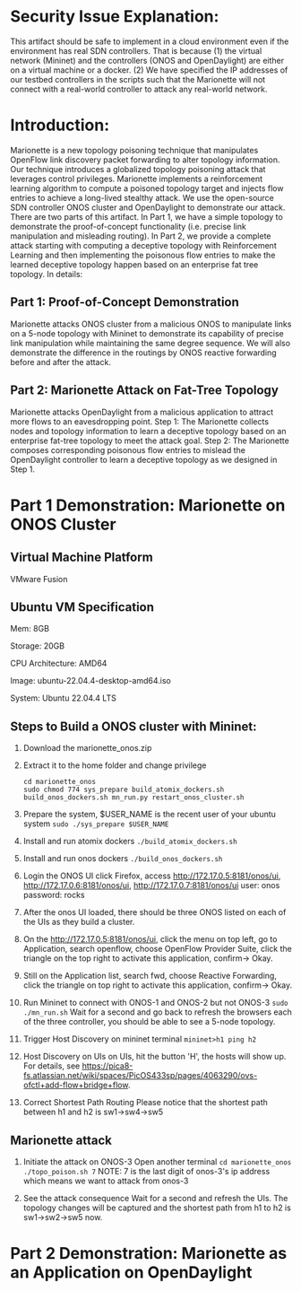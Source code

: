 # Security Issue Explanation: 
This artifact should be safe to implement in a cloud environment even if the environment has real SDN controllers. That is because (1) the virtual network (Mininet) and the controllers (ONOS and OpenDaylight) are either on a virtual machine or a docker. (2) We have specified the IP addresses of our testbed controllers in the scripts such that the Marionette will not connect with a real-world controller to attack any real-world network.

# Introduction:
Marionette is a new topology poisoning technique that manipulates OpenFlow link discovery packet forwarding to alter topology information. Our technique introduces a globalized topology poisoning attack that leverages control privileges. Marionette implements a reinforcement learning algorithm to compute a poisoned topology target and injects flow entries to achieve a long-lived stealthy attack. We use the open-source SDN controller ONOS cluster and OpenDaylight to demonstrate our attack. There are two parts of this artifact. In Part 1, we have a simple topology to demonstrate the proof-of-concept functionality (i.e. precise link manipulation and misleading routing). In Part 2, we provide a complete attack starting with computing a deceptive topology with Reinforcement Learning and then implementing the poisonous flow entries to make the learned deceptive topology happen based on an enterprise fat tree topology. In details:

## Part 1: Proof-of-Concept Demonstration
Marionette attacks ONOS cluster from a malicious ONOS to manipulate links on a 5-node topology with Mininet to demonstrate its capability of precise link manipulation while maintaining the same degree sequence. We will also demonstrate the difference in the routings by ONOS reactive forwarding before and after the attack. 

## Part 2: Marionette Attack on Fat-Tree Topology
Marionette attacks OpenDaylight from a malicious application to attract more flows to an eavesdropping point. Step 1: The Marionette collects nodes and topology information to learn a deceptive topology based on an enterprise fat-tree topology to meet the attack goal. Step 2: The Marionette composes corresponding poisonous flow entries to mislead the OpenDaylight controller to learn a deceptive topology as we designed in Step 1.  

# Part 1 Demonstration: Marionette on ONOS Cluster
## Virtual Machine Platform
VMware Fusion
## Ubuntu VM Specification
Mem: 8GB

Storage: 20GB

CPU Architecture: AMD64

Image: ubuntu-22.04.4-desktop-amd64.iso

System: Ubuntu 22.04.4 LTS

## Steps to Build a ONOS cluster with Mininet:
1. Download the marionette_onos.zip
2. Extract it to the home folder and change privilege
   ```
   cd marionette_onos
   sudo chmod 774 sys_prepare build_atomix_dockers.sh build_onos_dockers.sh mn_run.py restart_onos_cluster.sh
   ```
4. Prepare the system, $USER_NAME is the recent user of your ubuntu system
   ```sudo ./sys_prepare $USER_NAME```
6. Install and run atomix dockers
   ```./build_atomix_dockers.sh```
8. Install and run onos dockers
   ```./build_onos_dockers.sh```
10. Login the ONOS UI
click Firefox, access http://172.17.0.5:8181/onos/ui, http://172.17.0.6:8181/onos/ui, http://172.17.0.7:8181/onos/ui
    user: onos
    password: rocks

11. After the onos UI loaded, there should be three ONOS listed on each of the UIs as they build a cluster.
12. On the http://172.17.0.5:8181/onos/ui, click the menu on top left, go to Application, search openflow, choose OpenFlow Provider Suite, click the triangle on the top right to activate this application, confirm-> Okay.
13. Still on the Application list, search fwd, choose Reactive Forwarding, click the triangle on top right to activate this application, confirm-> Okay.

14. Run Mininet to connect with ONOS-1 and ONOS-2 but not ONOS-3
    ```sudo ./mn_run.sh```
Wait for a second and go back to refresh the browsers each of the three controller, you should be able to see a 5-node topology. 
16. Trigger Host Discovery
    on mininet terminal
    ```mininet>h1 ping h2```
18. Host Discovery on UIs
    on UIs, hit the button 'H', the hosts will show up. For details, see https://pica8-fs.atlassian.net/wiki/spaces/PicOS433sp/pages/4063290/ovs-ofctl+add-flow+bridge+flow.
19. Correct Shortest Path Routing
Please notice that the shortest path between h1 and h2 is sw1->sw4->sw5

## Marionette attack
1. Initiate the attack on ONOS-3
   Open another terminal
   ```cd marionette_onos```
   ```./topo_poison.sh 7```
NOTE: 7 is the last digit of onos-3's ip address which means we want to attack from onos-3

3. See the attack consequence
Wait for a second and refresh the UIs. 
The topology changes will be captured and the shortest path from h1 to h2 is sw1->sw2->sw5 now.

# Part 2 Demonstration: Marionette as an Application on OpenDaylight


